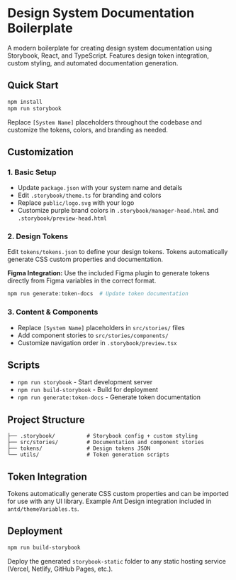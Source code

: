 # Design System Documentation Boilerplate

A modern boilerplate for creating design system documentation using Storybook, React, and TypeScript. Features design token integration, custom styling, and automated documentation generation.

## Quick Start

```bash
npm install
npm run storybook
```

Replace `[System Name]` placeholders throughout the codebase and customize the tokens, colors, and branding as needed.

## Customization

### 1. Basic Setup

- Update `package.json` with your system name and details
- Edit `.storybook/theme.ts` for branding and colors
- Replace `public/logo.svg` with your logo
- Customize purple brand colors in `.storybook/manager-head.html` and `.storybook/preview-head.html`

### 2. Design Tokens

Edit `tokens/tokens.json` to define your design tokens. Tokens automatically generate CSS custom properties and documentation.

**Figma Integration:** Use the included Figma plugin to generate tokens directly from Figma variables in the correct format.

```bash
npm run generate:token-docs  # Update token documentation
```

### 3. Content & Components

- Replace `[System Name]` placeholders in `src/stories/` files
- Add component stories to `src/stories/components/`
- Customize navigation order in `.storybook/preview.tsx`

## Scripts

- `npm run storybook` - Start development server
- `npm run build-storybook` - Build for deployment
- `npm run generate:token-docs` - Generate token documentation

## Project Structure

```
├── .storybook/          # Storybook config + custom styling
├── src/stories/         # Documentation and component stories
├── tokens/              # Design tokens JSON
└── utils/               # Token generation scripts
```

## Token Integration

Tokens automatically generate CSS custom properties and can be imported for use with any UI library. Example Ant Design integration included in `antd/themeVariables.ts`.

## Deployment

```bash
npm run build-storybook
```

Deploy the generated `storybook-static` folder to any static hosting service (Vercel, Netlify, GitHub Pages, etc.).
